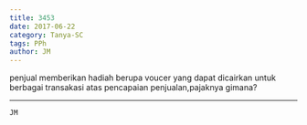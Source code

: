 ```yaml
---
title: 3453
date: 2017-06-22
category: Tanya-SC
tags: PPh
author: JM
---
```


penjual memberikan hadiah berupa voucer yang dapat dicairkan untuk berbagai transakasi atas pencapaian penjualan,pajaknya gimana?

---



`JM`
